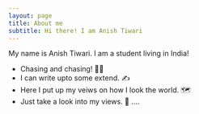 ```yaml
---
layout: page
title: About me
subtitle: Hi there! I am Anish Tiwari
---
```


My name is Anish Tiwari. I am a student living in India!

- Chasing and chasing! 🏃‍♂️
- I can write upto some extend. ✍️
- Here I put up my veiws on how I look the world. 🗺️
- Just take a look into my views. 👀
....
